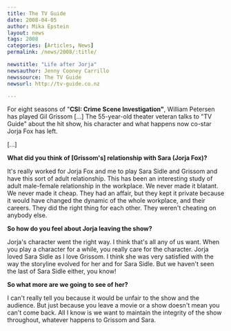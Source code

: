 ```yaml
---
title: The TV Guide
date: 2008-04-05
author: Mika Epstein
layout: news
tags: 2008
categories: [Articles, News]
permalink: /news/2008/:title/

newstitle: "Life after Jorja"
newsauthor: Jenny Cooney Carrillo
newssource: The TV Guide
newsurl: http://tv-guide.co.nz

---
```


For eight seasons of "**CSI: Crime Scene Investigation"**, William Petersen has played Gil Grissom [...] The 55-year-old theater veteran talks to "TV Guide" about the hit show, his character and what happens now co-star Jorja Fox has left.

[...]

**What did you think of [Grissom's] relationship with Sara (Jorja Fox)?**

It's really worked for Jorja Fox and me to play Sara Sidle and Grissom and have this sort of adult relationship. This has been an interesting study of adult male-female relationship in the workplace. We never made it blatant. We never made it cheap. They had an affair, but they kept it private because it would have changed the dynamic of the whole workplace, and their careers. They did the right thing for each other. They weren't cheating on anybody else.

**So how do you feel about Jorja leaving the show?**

Jorja's character went the right way. I think that's all any of us want. When you play a character for a while, you really care for the character. Jorja loved Sara Sidle as I love Grissom. I think she was very satisfied with the way the storyline evolved for her and for Sara Sidle. But we haven't seen the last of Sara Sidle either, you know!

**So what more are we going to see of her?**

I can't really tell you because it would be unfair to the show and the audience. But just because you leave a movie or a show doesn't mean you can't come back. All I know is we want to maintain the integrity of the show throughout, whatever happens to Grissom and Sara.


